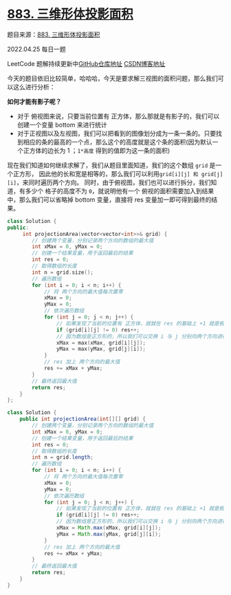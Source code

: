 # [883. 三维形体投影面积](https://leetcode-cn.com/problems/projection-area-of-3d-shapes/)

题目来源：[883. 三维形体投影面积](https://leetcode-cn.com/problems/projection-area-of-3d-shapes/)

2022.04.25 每日一题

LeetCode 题解持续更新中[GitHub仓库地址](https://github.com/SleepingXiaoming/LeetCode-Problem-Solution.git) [CSDN博客地址](https://blog.csdn.net/qq_46176960/category_11617162.html)

今天的题目依旧比较简单，哈哈哈，今天是要求解三视图的面积问题，那么我们可以这么进行分析：

**如何才能有影子呢？**

- 对于 俯视图来说，只要当前位置有 正方体，那么那就是有影子的，我们可以创建一个变量 bottom 来进行统计
- 对于正视图以及左视图，我们可以把看到的图像划分成为一条一条的。只要找到相应的条的最高的一个点，那么这个的高度就是这个条的面积(因为默认一个正方体的边长为 1 ；`1*高度` 得到的值即为这一条的面积)

现在我们知道如何继续求解了，我们从题目里面知道，我们的这个数组 `grid` 是一个正方形， 因此他的长和宽是相等的，那么我们可以利用`grid[i][j] 和 grid[j][i]`，来同时遍历两个方向。
同时，由于俯视图，我们也可以进行拆分，我们知道，有多少个 格子的高度不为 `0`，就说明他有一个 俯视的面积需要加入到结果中，那么我们可以省略掉 bottom 变量，直接将 res 变量加一即可得到最终的结果。

```C++ [ ]
class Solution {
public:
     int projectionArea(vector<vector<int>>& grid) {
        // 创建两个变量，分别记录两个方向的数组的最大值
        int xMax = 0, yMax = 0;
        // 创建一个结果变量，用于返回最后的结果
        int res = 0;
        // 取得数组的长度
        int n = grid.size();
        // 遍历数组
        for (int i = 0; i < n; i++) {
            // 将 两个方向的最大值每次置零
            xMax = 0;
            yMax = 0;
            // 依次遍历数组
            for (int j = 0; j < n; j++) {
                // 如果发现了当前的位置有 正方体，就就在 res 的基础上 +1 就是俯视图的面积
                if (grid[i][j] != 0) res++;
                // 因为数组是正方形的，所以我们可以交换 i 与 j 分别向两个方向进行查找
                xMax = max(xMax, grid[i][j]);
                yMax = max(yMax, grid[j][i]);
            }
            // res 加上 两个方向的最大值
            res += xMax + yMax;
        }
        // 最终返回最大值
        return res;
    }
};
```

```Java [ ]
class Solution {
    public int projectionArea(int[][] grid) {
        // 创建两个变量，分别记录两个方向的数组的最大值
        int xMax = 0, yMax = 0;
        // 创建一个结果变量，用于返回最后的结果
        int res = 0;
        // 取得数组的长度
        int n = grid.length;
        // 遍历数组
        for (int i = 0; i < n; i++) {
            // 将 两个方向的最大值每次置零
            xMax = 0;
            yMax = 0;
            // 依次遍历数组
            for (int j = 0; j < n; j++) {
                // 如果发现了当前的位置有 正方体，就就在 res 的基础上 +1 就是俯视图的面积
                if (grid[i][j] != 0) res++;
                // 因为数组是正方形的，所以我们可以交换 i 与 j 分别向两个方向进行查找
                xMax = Math.max(xMax, grid[i][j]);
                yMax = Math.max(yMax, grid[j][i]);
            }
            // res 加上 两个方向的最大值
            res += xMax + yMax;
        }
        // 最终返回最大值
        return res;
    }
}
```

